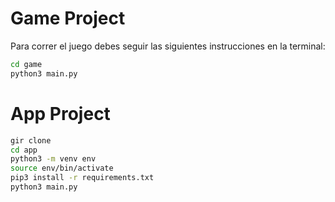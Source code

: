 # Game Project

Para correr el juego debes seguir las siguientes instrucciones en la terminal:

```sh
cd game
python3 main.py
```


# App Project

```sh
gir clone
cd app
python3 -m venv env
source env/bin/activate
pip3 install -r requirements.txt
python3 main.py
```
